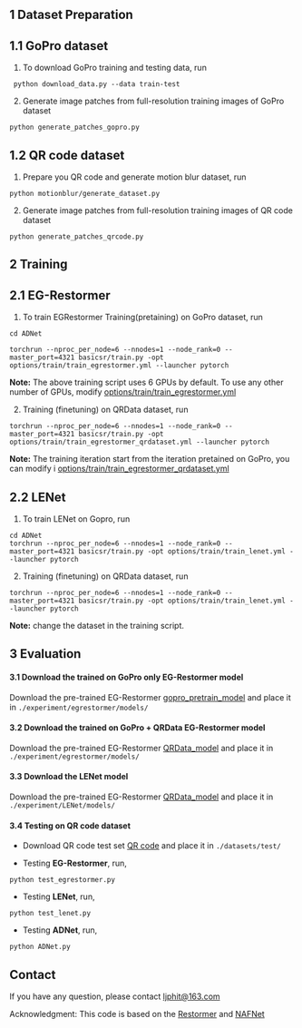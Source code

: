 ## 1 Dataset Preparation

## 1.1 GoPro dataset
1. To download GoPro training and testing data, run
```
 python download_data.py --data train-test
```
2. Generate image patches from full-resolution training images of GoPro dataset
   
```
python generate_patches_gopro.py 
```
## 1.2 QR code dataset

1. Prepare you QR code and generate motion blur dataset, run
```
python motionblur/generate_dataset.py 
``` 

2. Generate image patches from full-resolution training images of QR code dataset

``` 
python generate_patches_qrcode.py 
``` 

## 2 Training

## 2.1 EG-Restormer

1. To train EGRestormer Training(pretaining) on GoPro dataset, run
   
```
cd ADNet

torchrun --nproc_per_node=6 --nnodes=1 --node_rank=0 --master_port=4321 basicsr/train.py -opt options/train/train_egrestormer.yml --launcher pytorch
```

**Note:** The above training script uses 6 GPUs by default. To use any other number of GPUs, modify [options/train/train_egrestormer.yml](options/train/train_egrestormer.yml)


2. Training (finetuning) on QRData dataset, run
```  
torchrun --nproc_per_node=6 --nnodes=1 --node_rank=0 --master_port=4321 basicsr/train.py -opt options/train/train_egrestormer_qrdataset.yml --launcher pytorch
```

**Note:** The training iteration start from the iteration pretained on GoPro, you can modify i [options/train/train_egrestormer_qrdataset.yml](options/train/train_egrestormer_qrdataset.yml)


## 2.2 LENet

1. To train LENet on Gopro, run
   
```
cd ADNet
torchrun --nproc_per_node=6 --nnodes=1 --node_rank=0 --master_port=4321 basicsr/train.py -opt options/train/train_lenet.yml --launcher pytorch
```

2. Training (finetuning) on QRData dataset, run
```  
torchrun --nproc_per_node=6 --nnodes=1 --node_rank=0 --master_port=4321 basicsr/train.py -opt options/train/train_lenet.yml --launcher pytorch
``` 

**Note:** change the dataset in the training script.



## 3 Evaluation


#### 3.1 Download the trained on GoPro only EG-Restormer model

Download the pre-trained EG-Restormer [gopro_pretrain_model](https://drive.google.com/file/d/15fHBJy2MgMy2pcCKGYCzXpCHO_3Ja-O7/view?usp=sharing) and place it in `./experiment/egrestormer/models/`

#### 3.2 Download the trained on GoPro + QRData EG-Restormer model

Download the pre-trained EG-Restormer [QRData_model](https://drive.google.com/file/d/12NCPyL2lvga3z85WRjc-LzZb18qcUbgY/view?usp=sharing) and place it in `./experiment/egrestormer/models/`

#### 3.3 Download the LENet model

Download the pre-trained EG-Restormer [QRData_model](https://drive.google.com/file/d/1foqYyFqTLhOL10Dt3u8b9XDhaPdaxcEr/view?usp=sharing) and place it in `./experiment/LENet/models/`


#### 3.4 Testing on QR code dataset

- Download QR code test set [QR code](https://drive.google.com/file/d/1B49u5Rf0RgGbsyaHMYEZXBBG_NC1h14M/view?usp=sharing) and place it in `./datasets/test/`


- Testing **EG-Restormer**, run,

```
python test_egrestormer.py
```

- Testing **LENet**, run,

```
python test_lenet.py
```

- Testing **ADNet**, run,

```
python ADNet.py
```



## Contact
If you have any question, please contact ljphit@163.com

Acknowledgment: This code is based on the [Restormer](https://github.com/swz30/Restormer/tree/main) and [NAFNet](https://github.com/megvii-research/NAFNet/tree/main)



